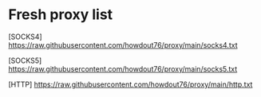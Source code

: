 # Fresh proxy list

[SOCKS4] https://raw.githubusercontent.com/howdout76/proxy/main/socks4.txt

[SOCKS5] https://raw.githubusercontent.com/howdout76/proxy/main/socks5.txt

[HTTP] https://raw.githubusercontent.com/howdout76/proxy/main/http.txt

